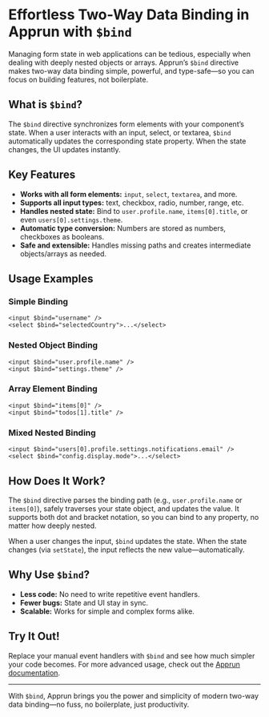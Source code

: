 # Effortless Two-Way Data Binding in Apprun with `$bind`

Managing form state in web applications can be tedious, especially when dealing with deeply nested objects or arrays. Apprun’s `$bind` directive makes two-way data binding simple, powerful, and type-safe—so you can focus on building features, not boilerplate.

## What is `$bind`?

The `$bind` directive synchronizes form elements with your component’s state. When a user interacts with an input, select, or textarea, `$bind` automatically updates the corresponding state property. When the state changes, the UI updates instantly.

## Key Features

- **Works with all form elements:** `input`, `select`, `textarea`, and more.
- **Supports all input types:** text, checkbox, radio, number, range, etc.
- **Handles nested state:** Bind to `user.profile.name`, `items[0].title`, or even `users[0].settings.theme`.
- **Automatic type conversion:** Numbers are stored as numbers, checkboxes as booleans.
- **Safe and extensible:** Handles missing paths and creates intermediate objects/arrays as needed.

## Usage Examples

### Simple Binding

```tsx
<input $bind="username" />
<select $bind="selectedCountry">...</select>
```

### Nested Object Binding

```tsx
<input $bind="user.profile.name" />
<input $bind="settings.theme" />
```

### Array Element Binding

```tsx
<input $bind="items[0]" />
<input $bind="todos[1].title" />
```

### Mixed Nested Binding

```tsx
<input $bind="users[0].profile.settings.notifications.email" />
<select $bind="config.display.mode">...</select>
```

## How Does It Work?

The `$bind` directive parses the binding path (e.g., `user.profile.name` or `items[0]`), safely traverses your state object, and updates the value. It supports both dot and bracket notation, so you can bind to any property, no matter how deeply nested.

When a user changes the input, `$bind` updates the state. When the state changes (via `setState`), the input reflects the new value—automatically.

## Why Use `$bind`?

- **Less code:** No need to write repetitive event handlers.
- **Fewer bugs:** State and UI stay in sync.
- **Scalable:** Works for simple and complex forms alike.

## Try It Out!

Replace your manual event handlers with `$bind` and see how much simpler your code becomes. For more advanced usage, check out the [Apprun documentation](https://apprun.js.org/).

---

With `$bind`, Apprun brings you the power and simplicity of modern two-way data binding—no fuss, no boilerplate, just productivity.

